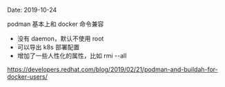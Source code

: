 Date: 2019-10-24

podman 基本上和 docker 命令兼容

- 没有 daemon，默认不使用 root
- 可以导出 k8s 部署配置
- 增加了一些人性化的属性，比如 rmi --all

https://developers.redhat.com/blog/2019/02/21/podman-and-buildah-for-docker-users/